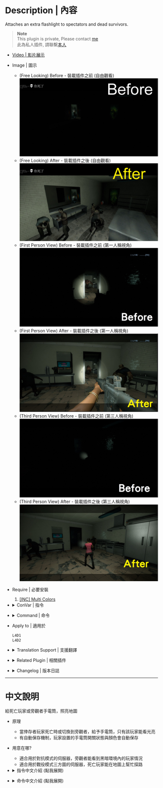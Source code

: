 # Description | 內容
Attaches an extra flashlight to spectators and dead survivors.

> __Note__ <br/>
This plugin is private, Please contact [me](https://github.com/fbef0102/Game-Private_Plugin#私人插件列表-private-plugins-list)<br/>
此為私人插件, 請聯繫[本人](https://github.com/fbef0102/Game-Private_Plugin#私人插件列表-private-plugins-list)

* [Video | 影片展示](https://youtu.be/PWrf20wtx0Y)

* Image | 圖示
	* (Free Looking) Before - 裝載插件之前 (自由觀看)
	<br/>![l4d_flashlight_speconly_1](image/l4d_flashlight_speconly_1.jpg)
	* (Free Looking) After - 裝載插件之後 (自由觀看)
	<br/>![l4d_flashlight_speconly_2](image/l4d_flashlight_speconly_2.jpg)
	* (First Person View) Before - 裝載插件之前 (第一人稱視角)
	<br/>![l4d_flashlight_speconly_3](image/l4d_flashlight_speconly_3.jpg)
	* (First Person View) After - 裝載插件之後 (第一人稱視角)
	<br/>![l4d_flashlight_speconly_4](image/l4d_flashlight_speconly_4.jpg)
	* (Third Person View) Before - 裝載插件之前 (第三人稱視角)
	<br/>![l4d_flashlight_speconly_5](image/l4d_flashlight_speconly_5.jpg)
	* (Third Person View) After - 裝載插件之後 (第三人稱視角)
	<br/>![l4d_flashlight_speconly_6](image/l4d_flashlight_speconly_6.jpg)

* Require | 必要安裝
	1. [[INC] Multi Colors](https://github.com/fbef0102/L4D1_2-Plugins/releases/tag/Multi-Colors)

* <details><summary>ConVar | 指令</summary>

	* cfg/sourcemod/l4d_flashlight_speconly.cfg
		```php
		// 0=Plugin off, 1=Plugin on.
		l4d_flashlight_speconly_allow "1"

		// Brightness of the light <10-1000> (changes Distance value).
		l4d_flashlight_speconly_bright "450.0"

		// The default light color. Three values between 0-255 separated by spaces. RGB Color255 - Red Green Blue.
		l4d_flashlight_speconly_colour "80 80 80"

		// Players with these flags can have flashlight. (Empty = all, -1=Nobody).
		l4d_flashlight_speconly_flags ""

		// 0=Off, 1=Show intro message to players entering spectator or death.
		l4d_flashlight_speconly_hints "0"

		// 0=Let players set their flashlight color, 1=Force to cvar specified.
		l4d_flashlight_speconly_lock "0"

		// 0=Off, 1=Save client preferences for flashlight color and state.
		l4d_flashlight_speconly_save "1"

		// If 1, Turns on flashlight for spectators by default.
		l4d_flashlight_speconly_default "1"

		// If 1, Turns off flashlight when spectating in first person view.
		l4d_flashlight_speconly_first_person_off "1"

		// 0=Off, 1=Create flashlight for dead survivors.
		l4d_flashlight_speconly_dead_survivor "1"
		```
</details>

* <details><summary>Command | 命令</summary>
	
	* **Toggle the attached spec flashlight. Usage: sm_lightspec [R G B|off|random|red|green|blue|purple|cyan|orange|white|pink|lime|maroon|teal|yellow|grey]**
		```php
		sm_lightspec
		```

	* **Opens the spec flashlight color menu.**
		```php
		sm_lightspec_menu
		```
</details>

* Apply to | 適用於
	```
	L4D1
	L4D2
	```

* <details><summary>Translation Support | 支援翻譯</summary>

	```
	English
	繁體中文
	简体中文
	```
</details>

* <details><summary>Related Plugin | 相關插件</summary>

	1. [l4d2_spectating_cheat](https://github.com/fbef0102/L4D1_2-Plugins/tree/master/l4d2_spectating_cheat): A spectator who watching the survivor at first person view can now see the infected model glows though the wall
		> 旁觀者能看到特感的光圈，主要是用來更好的觀看體驗
</details>

* <details><summary>Changelog | 版本日誌</summary>

	* v1.5h (2024-3-24)
		* Update cvars

	* v1.4h (2023-9-7)
		* More translation.

	* v1.3h (2023-6-7)
		* Allow flashlight for dead survivors.

	* v1.2h (2023-4-17)
		* Support Free Looking, First Person View, Third Person View
		* Auto turn off flashlight if observe infected first person view

	* v1.1h (2022-12-24)
		* Enable spectator flash light when new round starts

	* v1.0h (2022-11-17)
		* Remove unnecessary codes and cvars
		* Add Spectator/Dead Survivor Flashlight Only

	* 2.25
		* [Original Plugin By Silvers](https://forums.alliedmods.net/showthread.php?t=173257)
</details>

- - - -
# 中文說明
給死亡玩家或旁觀者手電筒，照亮地圖

* 原理
	* 當倖存者玩家死亡時或切換到旁觀者，給予手電筒，只有該玩家能看光亮
	* 有自動保存機制，玩家設置的手電筒開關狀態與顏色會自動保存

* 用意在哪?
	* 適合用於對抗模式的伺服器，旁觀者能看到黑暗環境內的玩家情況
	* 適合用於戰役模式三方圖的伺服器，死亡玩家能在地圖上幫忙探路

* <details><summary>指令中文介紹 (點我展開)</summary>

	* cfg/sourcemod/l4d_flashlight_speconly.cfg
		```php
		// 0=關閉插件, 1=啟動插件
		l4d_flashlight_speconly_allow "1"

		// 手電筒的亮度 <10-1000> (影響最遠可見範圍).
		l4d_flashlight_speconly_bright "450.0"

		// 設置手電筒預設的顏色，填入RGB三色 (三個數值介於0~255，需要空格)
		l4d_flashlight_speconly_colour "80 80 80"

		// 擁有這些權限的玩家，才可以有手電筒 (留白 = 任何人都有, -1: 無人)
		l4d_flashlight_speconly_flags ""

		// 為1時，當玩家死亡或者切換到旁觀者，提示如何使用手電筒
		l4d_flashlight_speconly_hints "0"

		// 0=讓玩家自己選擇手電筒的顏色, 1=強制所有玩家的手電筒顏色與l4d_flashlight_speconly_colour一樣.
		l4d_flashlight_speconly_lock "0"

		// 為1時，本地資料庫保存所有玩家的顏色與開關狀態
		l4d_flashlight_speconly_save "1"

		// 為1時，自動幫旁觀者打開手電筒 (0=需要輸入!lightspec手動開啟)
		l4d_flashlight_speconly_default "1"

		// 為1時，旁觀者觀看第一人稱視角時關閉手電筒
		l4d_flashlight_speconly_first_person_off "1"

		// 為1時，死亡的倖存者也可以有手電筒 (0=關閉)
		l4d_flashlight_speconly_dead_survivor "1"
		```
</details>

* <details><summary>命令中文介紹 (點我展開)</summary>
	
	* **(只限旁觀者或死亡的倖存者) 開關手電筒或指定顏色，使用方式為 !sm_lightspec <顏色名稱或R G B>，顏色名稱有 [off|random|red|green|blue|purple|cyan|orange|white|pink|lime|maroon|teal|yellow|grey]**
		```php
		sm_lightspec
		```

	* **(只限旁觀者或死亡的倖存者) 打開手電筒顏色介面**
		```php
		sm_lightspec_menu
		```
</details>

